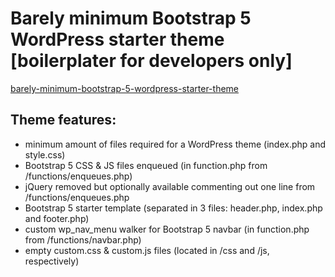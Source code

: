 # Barely minimum Bootstrap 5 WordPress starter theme [boilerplater for developers only]
[barely-minimum-bootstrap-5-wordpress-starter-theme](https://github.com/AlexWebLab/barely-minimum-bootstrap-5-wordpress-starter-theme)
## Theme features:
* minimum amount of files required for a WordPress theme (index.php and style.css)
* Bootstrap 5 CSS & JS files enqueued (in function.php from /functions/enqueues.php)
* jQuery removed but optionally available commenting out one line from /functions/enqueues.php
* Bootstrap 5 starter template (separated in 3 files: header.php, index.php and footer.php)
* custom wp_nav_menu walker for Bootstrap 5 navbar (in function.php from /functions/navbar.php)
* empty custom.css & custom.js files (located in /css and /js, respectively)